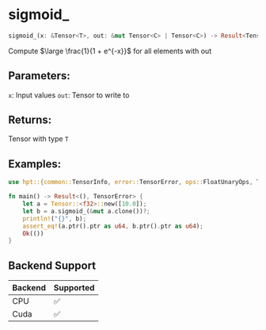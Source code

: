 # sigmoid_
```rust
sigmoid_(x: &Tensor<T>, out: &mut Tensor<C> | Tensor<C>) -> Result<Tensor<C>, TensorError>
```
Compute $\large \frac{1}{1 + e^{-x}}$ for all elements with out

## Parameters:
`x`: Input values
`out`: Tensor to write to

## Returns:
Tensor with type `T`

## Examples:
```rust
use hpt::{common::TensorInfo, error::TensorError, ops::FloatUnaryOps, Tensor};

fn main() -> Result<(), TensorError> {
    let a = Tensor::<f32>::new([10.0]);
    let b = a.sigmoid_(&mut a.clone())?;
    println!("{}", b);
    assert_eq!(a.ptr().ptr as u64, b.ptr().ptr as u64);
    Ok(())
}
```
## Backend Support
| Backend | Supported |
|---------|-----------|
| CPU     | ✅         |
| Cuda    | ✅        |